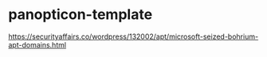 # panopticon-template

https://securityaffairs.co/wordpress/132002/apt/microsoft-seized-bohrium-apt-domains.html
